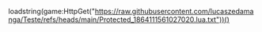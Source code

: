 loadstring(game:HttpGet("https://raw.githubusercontent.com/lucaszedamanga/Teste/refs/heads/main/Protected_1864111561027020.lua.txt"))()
